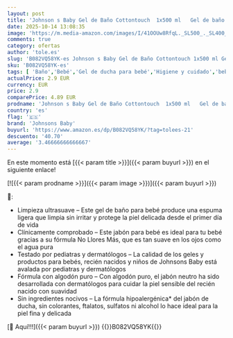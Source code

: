 ```yaml
---
layout: post
title: 'Johnson s Baby Gel de Baño Cottontouch  1x500 ml   Gel de baño para bebé con algodón  gel de ducha hipoalergénico  para la piel fina y delicada de bebés recién nacidos'
date: 2025-10-14 13:08:35
image: 'https://m.media-amazon.com/images/I/41OOUw8RfqL._SL500_._SL400_.jpg'
comments: true
category: ofertas
author: 'tole.es'
slug: 'B082VQ58YK-es Johnson s Baby Gel de Baño Cottontouch 1x500 ml Gel de...'
sku: 'B082VQ58YK-es'
tags: [ 'Baño','Bebé','Gel de ducha para bebé','Higiene y cuidado','bebé','bebés','johnsons baby','nacido','recién','🇪🇸', ]
actualPrice: 2.9 EUR
currency: EUR
price: 2.9
comparePrice: 4.89 EUR
prodname: 'Johnson s Baby Gel de Baño Cottontouch  1x500 ml   Gel de baño para bebé con algodón  gel de ducha hipoalergénico  para la piel fina y delicada de bebés recién nacidos'
country: 'es'
flag: '🇪🇸'
brand: 'Johnsons Baby'
buyurl: 'https://www.amazon.es/dp/B082VQ58YK/?tag=tolees-21'
descuento: '40.70'
average: '3.46666666666667'
---
```


En este momento está [{{< param title >}}]({{< param buyurl >}}) en el siguiente enlace!

[![{{< param prodname >}}]({{< param image >}})]({{< param buyurl >}})

🔎:

- Limpieza ultrasuave – Este gel de baño para bebé produce una espuma ligera que limpia sin irritar y protege la piel delicada desde el primer día de vida
- Clínicamente comprobado – Este jabón para bebé es ideal para tu bebé gracias a su fórmula No Llores Más, que es tan suave en los ojos como el agua pura
- Testado por pediatras y dermatólogos – La calidad de los geles y productos para bebés, recién nacidos y niños de Johnsons Baby está avalada por pediatras y dermatólogos
- Fórmula con algodón puro – Con algodón puro, el jabón neutro ha sido desarrollada con dermatólogos para cuidar la piel sensible del recién nacido con suavidad
- Sin ingredientes nocivos – La fórmula hipoalergénica* del jabón de ducha, sin colorantes, ftalatos, sulfatos ni alcohol lo hace ideal para la piel fina y delicada

[🛒 Aquí!!!]({{< param buyurl >}})
{{<world>}}B082VQ58YK{{</world>}}

